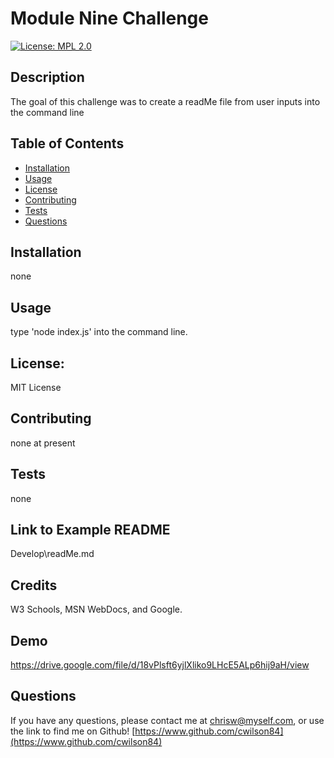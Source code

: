 
# Module Nine Challenge
[![License: MPL 2.0](https://img.shields.io/badge/License-MPL_2.0-brightgreen.svg)](https://opensource.org/licenses/MPL-2.0)

## Description

The goal of this challenge was to create a readMe file from user inputs into the command line

## Table of Contents

* [Installation](#installation)
* [Usage](#usage)
* [License](#license)
* [Contributing](#contributing)
* [Tests](#tests)
* [Questions](#questions)

## Installation

none

## Usage

type 'node index.js' into the command line.

## License: 
MIT License

## Contributing

none at present

## Tests

none

## Link to Example README
Develop\readMe.md

## Credits

W3 Schools, MSN WebDocs, and Google.

## Demo
https://drive.google.com/file/d/18vPlsft6yjlXliko9LHcE5ALp6hij9aH/view

## Questions

If you have any questions, please contact me at chrisw@myself.com, or use the link to find me on Github! [https://www.github.com/cwilson84](https://www.github.com/cwilson84)
